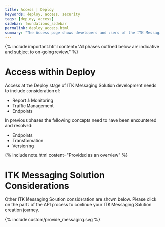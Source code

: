 ```yaml
---
title: Access | Deploy
keywords: deploy, access, security
tags: [deploy, access]
sidebar: foundations_sidebar
permalink: deploy_access.html
summary: "The Access page shows developers and users of the ITK Messaging Solution how to access and use the ITK Messaging Solution in the test environment"
---
```


{% include important.html content="All phases outlined below are indicative and subject to on-going review." %}

# Access within Deploy #

Access at the Deploy stage of ITK Messaging Solution development needs to include consideration of:

- Report & Monitoring
- Traffic Management
- Endpoints

In previous phases the following concepts need to have been encountered and resolved:

- Endpoints
- Transformation
- Versioning

{% include note.html content="Provided as an overview" %}


# ITK Messaging Solution Considerations #

Other ITK Messaging Solution consideration are shown below. Please click on the parts of the API process to continue your ITK Messaging Solution creation journey.

{% include custom/provide_messaging.svg %}

